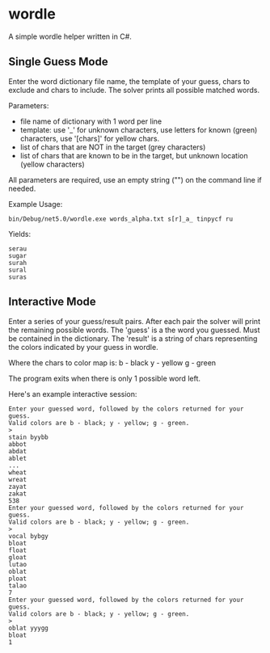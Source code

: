 # wordle

A simple wordle helper written in C#.

## Single Guess Mode

Enter the word dictionary file name, the template of your guess, chars to exclude and chars to include.
The solver prints all possible matched words.

Parameters:

- file name of dictionary with 1 word per line
- template: use '_' for unknown characters, use letters for known (green) characters, use '[chars]' for yellow chars.
- list of chars that are NOT in the target (grey characters)
- list of chars that are known to be in the target, but unknown location (yellow characters)

All parameters are required, use an empty string ("") on the command line if needed.

Example Usage:

```
bin/Debug/net5.0/wordle.exe words_alpha.txt s[r]_a_ tinpycf ru
```

Yields:

```
serau
sugar
surah
sural
suras
```

## Interactive Mode

Enter a series of your guess/result pairs. After each pair the solver will print the remaining possible words.
The 'guess' is a the word you guessed. Must be contained in the dictionary.
The 'result' is a string of chars representing the colors indicated by your guess in wordle. 

Where the chars to color map is:
   b - black
   y - yellow
   g - green

The program exits when there is only 1 possible word left.

Here's an example interactive session:

```
Enter your guessed word, followed by the colors returned for your guess.
Valid colors are b - black; y - yellow; g - green.
>
stain byybb
abbot
abdat
ablet
...
wheat
wreat
zayat
zakat
538
Enter your guessed word, followed by the colors returned for your guess.
Valid colors are b - black; y - yellow; g - green.
>
vocal bybgy
bloat
float
gloat
lutao
oblat
ploat
talao
7
Enter your guessed word, followed by the colors returned for your guess.
Valid colors are b - black; y - yellow; g - green.
>
oblat yyygg
bloat
1
```